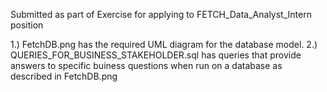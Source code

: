  Submitted as part of Exercise for applying to FETCH_Data_Analyst_Intern position

1.) FetchDB.png has the required UML diagram for the database model.
2.) QUERIES_FOR_BUSINESS_STAKEHOLDER.sql has queries that provide answers to specific buiness questions when run on a database as described in FetchDB.png

